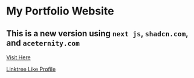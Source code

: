 # My Portfolio Website

## This is a new version using `next js`, `shadcn.com`, and `aceternity.com`

[Visit Here](https://princepatelcodes.github.io/portfolio/)

[Linktree Like Profile](https://princepatelcodes.github.io/portfolio/profile)
